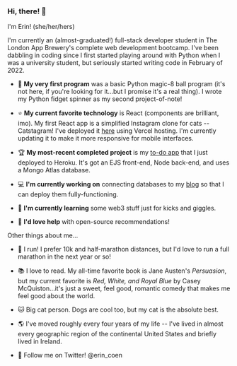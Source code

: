 ### Hi, there! 👋

I'm Erin! (she/her/hers)

I'm currently an (almost-graduated!) full-stack developer student in The London App Brewery's complete web development bootcamp. I've been dabbling in coding since I first started playing around with Python when I was a university student, but seriously started writing code in February of 2022. 

- :beginner: **My very first program** was a basic Python magic-8 ball program (it's not here, if you're looking for it...but I promise it's a real thing). I wrote my Python fidget spinner as my second project-of-note!

- :star: **My current favorite technology** is React (components are brilliant, imo). My first React app is a simplified Instagram clone for cats -- Catstagram! I've deployed it [here](https://catstagram-navy.vercel.app/) using Vercel hosting. I'm currently updating it to make it more responsive for mobile interfaces.  

- :trophy: **My most-recent completed project** is my [to-do app](https://enigmatic-peak-88936.herokuapp.com/) that I just deployed to Heroku. It's got an EJS front-end, Node back-end, and uses a Mongo Atlas database.

- :computer: **I'm currently working on** connecting databases to my [blog](https://github.com/eireann07/blog-v1) so that I can deploy them fully-functioning.

- :seedling: **I'm currently learning** some web3 stuff just for kicks and giggles.

- :dancers: **I'd love help** with open-source recommendations!

Other things about me...
- :running: I run! I prefer 10k and half-marathon distances, but I'd love to run a full marathon in the next year or so!
- :books: I love to read. My all-time favorite book is Jane Austen's *Persuasion*, but my current favorite is *Red, White, and Royal Blue* by Casey McQuiston...it's just a sweet, feel good, romantic comedy that makes me feel good about the world. 
- :cat: Big cat person. Dogs are cool too, but my cat is the absolute best. 
- :earth_americas: I've moved roughly every four years of my life -- I've lived in almost every geographic region of the continental United States and briefly lived in Ireland.

- :hatched_chick: Follow me on Twitter! @erin_coen

<!--
**eireann07/eireann07** is a ✨ _special_ ✨ repository because its `README.md` (this file) appears on your GitHub profile.

Here are some ideas to get you started:


- 👯 I’m looking to collaborate on ...
- 🤔 I’m looking for help with ...
- 💬 Ask me about ...
- 📫 How to reach me: ...
- 😄 Pronouns: ...
- ⚡ Fun fact: ...
-->
